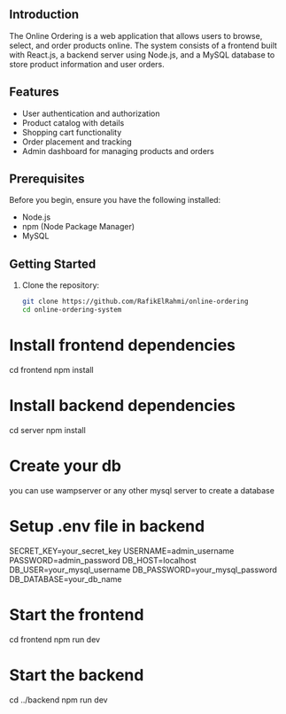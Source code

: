 ## Introduction

The Online Ordering is a web application that allows users to browse, select, and order products online. The system consists of a frontend built with React.js, a backend server using Node.js, and a MySQL database to store product information and user orders.

## Features

- User authentication and authorization
- Product catalog with details
- Shopping cart functionality
- Order placement and tracking
- Admin dashboard for managing products and orders

## Prerequisites

Before you begin, ensure you have the following installed:

- Node.js
- npm (Node Package Manager)
- MySQL
## Getting Started

1. Clone the repository:

   ```bash
   git clone https://github.com/RafikElRahmi/online-ordering
   cd online-ordering-system

# Install frontend dependencies
cd frontend
npm install

# Install backend dependencies
cd server
npm install

# Create your db
you can use wampserver or  any other mysql server to create a database 

# Setup .env file in backend
SECRET_KEY=your_secret_key
USERNAME=admin_username
PASSWORD=admin_password
DB_HOST=localhost
DB_USER=your_mysql_username
DB_PASSWORD=your_mysql_password
DB_DATABASE=your_db_name

# Start the frontend
cd frontend
npm run dev

# Start the backend
cd ../backend
npm run dev